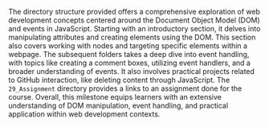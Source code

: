 The directory structure provided offers a comprehensive exploration of web development concepts centered around the Document Object Model (DOM) and events in JavaScript. Starting with an introductory section, it delves into manipulating attributes and creating elements using the DOM. This section also covers working with nodes and targeting specific elements within a webpage. The subsequent folders takes a deep dive into event handling, with topics like creating a comment boxes, utilizing event handlers, and a broader understanding of events. It also involves practical projects related to GitHub interaction, like deleting content through JavaScript. The `29_Assignment` directory provides a links to an assignment done for the course. Overall, this milestone equips learners with an extensive understanding of DOM manipulation, event handling, and practical application within web development contexts.
